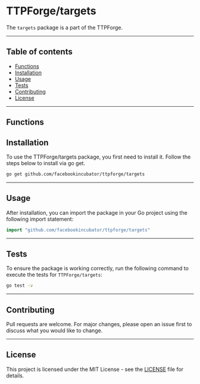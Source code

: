 # TTPForge/targets

The `targets` package is a part of the TTPForge.

---

## Table of contents

- [Functions](#functions)
- [Installation](#installation)
- [Usage](#usage)
- [Tests](#tests)
- [Contributing](#contributing)
- [License](#license)

---

## Functions

## Installation

To use the TTPForge/targets package, you first need to install it.
Follow the steps below to install via go get.

```bash
go get github.com/facebookincubator/ttpforge/targets
```

---

## Usage

After installation, you can import the package in your Go project
using the following import statement:

```go
import "github.com/facebookincubator/ttpforge/targets"
```

---

## Tests

To ensure the package is working correctly, run the following
command to execute the tests for `TTPForge/targets`:

```bash
go test -v
```

---

## Contributing

Pull requests are welcome. For major changes,
please open an issue first to discuss what
you would like to change.

---

## License

This project is licensed under the MIT
License - see the [LICENSE](https://github.com/facebookincubator/TTPForge/blob/main/LICENSE)
file for details.
